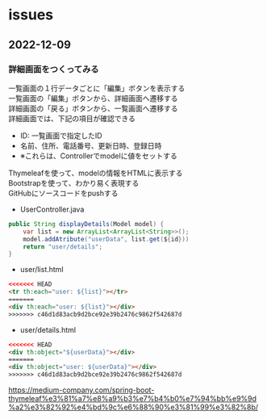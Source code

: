 # issues

## 2022-12-09

### 詳細画面をつくってみる

一覧画面の１行データごとに「編集」ボタンを表示する  
一覧画面の「編集」ボタンから、詳細画面へ遷移する  
詳細画面の「戻る」ボタンから、一覧画面へ遷移する  
詳細画面では、下記の項目が確認できる  

- ID: 一覧画面で指定したID  
- 名前、住所、電話番号、更新日時、登録日時  
- ※これらは、Controllerでmodelに値をセットする  

Thymeleafを使って、modelの情報をHTMLに表示する  
Bootstrapを使って、わかり易く表現する  
GitHubにソースコードをpushする  

- UserController.java

```java
public String displayDetails(Model model) {
    var list = new ArrayList<ArrayList<String>>();
    model.addAtribute("userData", list.get(${id}))
    return "user/details";
}
```

- user/list.html

```html
<<<<<<< HEAD
<tr th:each="user: ${list}"></tr>
=======
<div th:each="user: ${list}"></div>
>>>>>>> c46d1d83acb9d2bce92e39b2476c9862f542687d
```

- user/details.html

```html
<<<<<<< HEAD
<div th:object="${userData}"></div>
=======
<div th:object="user: ${userData}"></div>
>>>>>>> c46d1d83acb9d2bce92e39b2476c9862f542687d
```

<https://medium-company.com/spring-boot-thymeleaf%e3%81%a7%e8%a9%b3%e7%b4%b0%e7%94%bb%e9%9d%a2%e3%82%92%e4%bd%9c%e6%88%90%e3%81%99%e3%82%8b/>
